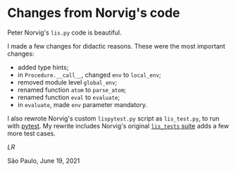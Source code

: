 # Changes from Norvig's code

Peter Norvig's `lis.py` code is beautiful.

I made a few changes for didactic reasons.
These were the most important changes:

* added type hints;
* in `Procedure.__call__`, changed `env` to `local_env`;
* removed module level `global_env`;
* renamed function `atom` to `parse_atom`;
* renamed function `eval` to `evaluate`;
* in `evaluate`, made `env` parameter mandatory.

I also rewrote Norvig's custom `lispytest.py` script as
`lis_test.py`, to run with [pytest](https://docs.pytest.org).
My rewrite includes Norvig's original 
[`lis_tests` suite](https://github.com/norvig/pytudes/blob/60168bce8cdfacf57c92a5b2979f0b2e95367753/py/lispytest.py#L5)
adds a few more test cases.

_LR_

São Paulo, June 19, 2021
